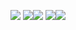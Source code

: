![](https://github-profile-summary-cards.vercel.app/api/cards/profile-details?username=chiefbaki&theme=solarized_dark)
![](https://github-profile-summary-cards.vercel.app/api/cards/most-commit-language?username=chiefbaki&theme=solarized_dark)![](https://github-profile-summary-cards.vercel.app/api/cards/repos-per-language?username=chiefbaki&theme=zenburn)
![](https://github-profile-summary-cards.vercel.app/api/cards/stats?username=chiefbaki&theme=tokyonight)![](https://github-profile-summary-cards.vercel.app/api/cards/productive-time?username=chiefbaki&theme=tokyonight)
